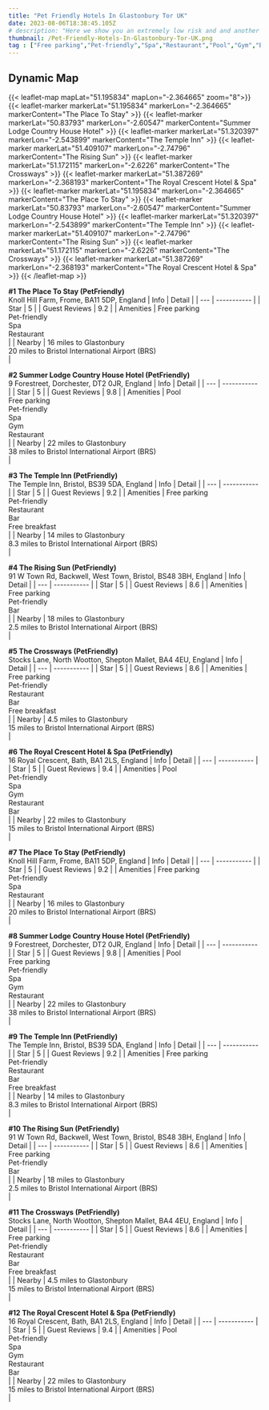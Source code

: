 ```yaml
---
title: "Pet Friendly Hotels In Glastonbury Tor UK"
date: 2023-08-06T18:38:45.105Z
# description: "Here we show you an extremely low risk and and another medium risk approach to earn passive income "
thumbnail: /Pet-Friendly-Hotels-In-Glastonbury-Tor-UK.png
tag : ["Free parking","Pet-friendly","Spa","Restaurant","Pool","Gym","Bar","Free breakfast"]
---
```


## Dynamic Map
{{< leaflet-map  mapLat="51.195834" mapLon="-2.364665" zoom="8">}}
    {{< leaflet-marker markerLat="51.195834" markerLon="-2.364665" markerContent="The Place To Stay" >}}
    {{< leaflet-marker markerLat="50.83793" markerLon="-2.60547" markerContent="Summer Lodge Country House Hotel" >}}
    {{< leaflet-marker markerLat="51.320397" markerLon="-2.543899" markerContent="The Temple Inn" >}}
    {{< leaflet-marker markerLat="51.409107" markerLon="-2.74796" markerContent="The Rising Sun" >}}
    {{< leaflet-marker markerLat="51.172115" markerLon="-2.6226" markerContent="The Crossways" >}}
    {{< leaflet-marker markerLat="51.387269" markerLon="-2.368193" markerContent="The Royal Crescent Hotel & Spa" >}}
    {{< leaflet-marker markerLat="51.195834" markerLon="-2.364665" markerContent="The Place To Stay" >}}
    {{< leaflet-marker markerLat="50.83793" markerLon="-2.60547" markerContent="Summer Lodge Country House Hotel" >}}
    {{< leaflet-marker markerLat="51.320397" markerLon="-2.543899" markerContent="The Temple Inn" >}}
    {{< leaflet-marker markerLat="51.409107" markerLon="-2.74796" markerContent="The Rising Sun" >}}
    {{< leaflet-marker markerLat="51.172115" markerLon="-2.6226" markerContent="The Crossways" >}}
    {{< leaflet-marker markerLat="51.387269" markerLon="-2.368193" markerContent="The Royal Crescent Hotel & Spa" >}}
{{< /leaflet-map >}}


**#1 The Place To Stay (PetFriendly)**<br>Knoll Hill Farm, Frome, BA11 5DP, England
| Info | Detail |
| --- | ----------- |
| Star | 5 |
| Guest Reviews | 9.2 |
| Amenities | Free parking<br>Pet-friendly<br>Spa<br>Restaurant<br> |
| Nearby | 16 miles to Glastonbury<br>20 miles to Bristol International Airport (BRS)<br> |

**#2 Summer Lodge Country House Hotel (PetFriendly)**<br>9 Forestreet, Dorchester, DT2 0JR, England
| Info | Detail |
| --- | ----------- |
| Star | 5 |
| Guest Reviews | 9.8 |
| Amenities | Pool<br>Free parking<br>Pet-friendly<br>Spa<br>Gym<br>Restaurant<br> |
| Nearby | 22 miles to Glastonbury<br>38 miles to Bristol International Airport (BRS)<br> |

**#3 The Temple Inn (PetFriendly)**<br>The Temple Inn, Bristol, BS39 5DA, England
| Info | Detail |
| --- | ----------- |
| Star | 5 |
| Guest Reviews | 9.2 |
| Amenities | Free parking<br>Pet-friendly<br>Restaurant<br>Bar<br>Free breakfast<br> |
| Nearby | 14 miles to Glastonbury<br>8.3 miles to Bristol International Airport (BRS)<br> |

**#4 The Rising Sun (PetFriendly)**<br>91 W Town Rd, Backwell, West Town, Bristol, BS48 3BH, England
| Info | Detail |
| --- | ----------- |
| Star | 5 |
| Guest Reviews | 8.6 |
| Amenities | Free parking<br>Pet-friendly<br>Bar<br> |
| Nearby | 18 miles to Glastonbury<br>2.5 miles to Bristol International Airport (BRS)<br> |

**#5 The Crossways (PetFriendly)**<br>Stocks Lane, North Wootton, Shepton Mallet, BA4 4EU, England
| Info | Detail |
| --- | ----------- |
| Star | 5 |
| Guest Reviews | 8.6 |
| Amenities | Free parking<br>Pet-friendly<br>Restaurant<br>Bar<br>Free breakfast<br> |
| Nearby | 4.5 miles to Glastonbury<br>15 miles to Bristol International Airport (BRS)<br> |

**#6 The Royal Crescent Hotel & Spa (PetFriendly)**<br>16 Royal Crescent, Bath, BA1 2LS, England
| Info | Detail |
| --- | ----------- |
| Star | 5 |
| Guest Reviews | 9.4 |
| Amenities | Pool<br>Pet-friendly<br>Spa<br>Gym<br>Restaurant<br>Bar<br> |
| Nearby | 22 miles to Glastonbury<br>15 miles to Bristol International Airport (BRS)<br> |

**#7 The Place To Stay (PetFriendly)**<br>Knoll Hill Farm, Frome, BA11 5DP, England
| Info | Detail |
| --- | ----------- |
| Star | 5 |
| Guest Reviews | 9.2 |
| Amenities | Free parking<br>Pet-friendly<br>Spa<br>Restaurant<br> |
| Nearby | 16 miles to Glastonbury<br>20 miles to Bristol International Airport (BRS)<br> |

**#8 Summer Lodge Country House Hotel (PetFriendly)**<br>9 Forestreet, Dorchester, DT2 0JR, England
| Info | Detail |
| --- | ----------- |
| Star | 5 |
| Guest Reviews | 9.8 |
| Amenities | Pool<br>Free parking<br>Pet-friendly<br>Spa<br>Gym<br>Restaurant<br> |
| Nearby | 22 miles to Glastonbury<br>38 miles to Bristol International Airport (BRS)<br> |

**#9 The Temple Inn (PetFriendly)**<br>The Temple Inn, Bristol, BS39 5DA, England
| Info | Detail |
| --- | ----------- |
| Star | 5 |
| Guest Reviews | 9.2 |
| Amenities | Free parking<br>Pet-friendly<br>Restaurant<br>Bar<br>Free breakfast<br> |
| Nearby | 14 miles to Glastonbury<br>8.3 miles to Bristol International Airport (BRS)<br> |

**#10 The Rising Sun (PetFriendly)**<br>91 W Town Rd, Backwell, West Town, Bristol, BS48 3BH, England
| Info | Detail |
| --- | ----------- |
| Star | 5 |
| Guest Reviews | 8.6 |
| Amenities | Free parking<br>Pet-friendly<br>Bar<br> |
| Nearby | 18 miles to Glastonbury<br>2.5 miles to Bristol International Airport (BRS)<br> |

**#11 The Crossways (PetFriendly)**<br>Stocks Lane, North Wootton, Shepton Mallet, BA4 4EU, England
| Info | Detail |
| --- | ----------- |
| Star | 5 |
| Guest Reviews | 8.6 |
| Amenities | Free parking<br>Pet-friendly<br>Restaurant<br>Bar<br>Free breakfast<br> |
| Nearby | 4.5 miles to Glastonbury<br>15 miles to Bristol International Airport (BRS)<br> |

**#12 The Royal Crescent Hotel & Spa (PetFriendly)**<br>16 Royal Crescent, Bath, BA1 2LS, England
| Info | Detail |
| --- | ----------- |
| Star | 5 |
| Guest Reviews | 9.4 |
| Amenities | Pool<br>Pet-friendly<br>Spa<br>Gym<br>Restaurant<br>Bar<br> |
| Nearby | 22 miles to Glastonbury<br>15 miles to Bristol International Airport (BRS)<br> |

